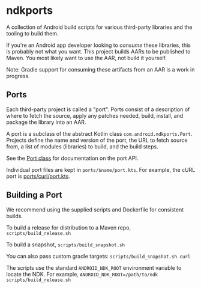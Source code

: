 # ndkports

A collection of Android build scripts for various third-party libraries and the
tooling to build them.

If you're an Android app developer looking to *consume* these libraries, this is
probably not what you want. This project builds AARs to be published to Maven.
You most likely want to use the AAR, not build it yourself.

Note: Gradle support for consuming these artifacts from an AAR is a work in
progress.

## Ports

Each third-party project is called a "port". Ports consist of a description of
where to fetch the source, apply any patches needed, build, install, and package
the library into an AAR.

A port is a subclass of the abstract Kotlin class `com.android.ndkports.Port`.
Projects define the name and version of the port, the URL to fetch source from,
a list of modules (libraries) to build, and the build steps.

See the [Port class] for documentation on the port API.

Individual port files are kept in `ports/$name/port.kts`. For example, the cURL
port is [ports/curl/port.kts](ports/curl/port.kts).

[Port class]: src/main/kotlin/com/android/ndkports/Port.kt

## Building a Port

We recommend using the supplied scripts and Dockerfile for consistent builds.

To build a release for distribution to a Maven repo, `scripts/build_release.sh`

To build a snapshot, `scripts/build_snapshot.sh`

You can also pass custom gradle targets: `scripts/build_snapshot.sh curl`

The scripts use the standard `ANDROID_NDK_ROOT` environment variable to
locate the NDK. For example, `ANDROID_NDK_ROOT=/path/to/ndk scripts/build_release.sh`